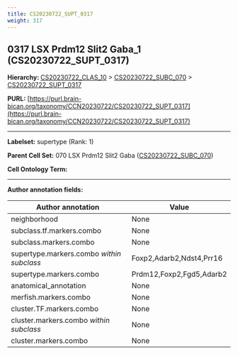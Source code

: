 ```yaml
---
title: CS20230722_SUPT_0317
weight: 317
---
```

## 0317 LSX Prdm12 Slit2 Gaba_1 (CS20230722_SUPT_0317)
<b>Hierarchy: </b>
[CS20230722_CLAS_10](../CS20230722_CLAS_10) >
[CS20230722_SUBC_070](../CS20230722_SUBC_070) >
[CS20230722_SUPT_0317](../CS20230722_SUPT_0317)

**PURL:** [https://purl.brain-bican.org/taxonomy/CCN20230722/CS20230722_SUPT_0317](https://purl.brain-bican.org/taxonomy/CCN20230722/CS20230722_SUPT_0317)

---


**Labelset:** supertype (Rank: 1)

**Parent Cell Set:** 070 LSX Prdm12 Slit2 Gaba ([CS20230722_SUBC_070](../CS20230722_SUBC_070))



**Cell Ontology Term:** 

[MARKER GENES.]: #


---

[TRANSFERRED ANNOTATIONS.]: #


[AUTHOR ANNOTATION FIELDS.]: #


**Author annotation fields:**

| Author annotation | Value |
|-------------------|-------|
|neighborhood|None|
|subclass.tf.markers.combo|None|
|subclass.markers.combo|None|
|supertype.markers.combo _within subclass_|Foxp2,Adarb2,Ndst4,Prr16|
|supertype.markers.combo|Prdm12,Foxp2,Fgd5,Adarb2|
|anatomical_annotation|None|
|merfish.markers.combo|None|
|cluster.TF.markers.combo|None|
|cluster.markers.combo _within subclass_|None|
|cluster.markers.combo|None|
